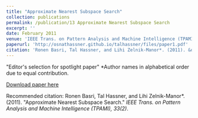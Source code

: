 ```yaml
---
title: "Approximate Nearest Subspace Search"
collection: publications
permalink: /publication/13 Approximate Nearest Subspace Search
excerpt: ''
date: February 2011
venue: 'IEEE Trans. on Pattern Analysis and Machine Intelligence (TPAMI), 33(2)'
paperurl: 'http://osnathassner.github.io/talhassner/files/paper1.pdf'
citation: 'Ronen Basri, Tal Hassner, and Lihi Zelnik-Manor*. (2011). &quot;Approximate Nearest Subspace Search.&quot; <i>IEEE Trans. on Pattern Analysis and Machine Intelligence (TPAMI), 33(2)</i>.'
---
```

"Editor's selection for spotlight paper"
*Author names in alphabetical order due to equal contribution.

[Download paper here](http://osnathassner.github.io/talhassner/files/paper1.pdf)

Recommended citation: Ronen Basri, Tal Hassner, and Lihi Zelnik-Manor*. (2011). "Approximate Nearest Subspace Search." <i>IEEE Trans. on Pattern Analysis and Machine Intelligence (TPAMI), 33(2)</i>.
